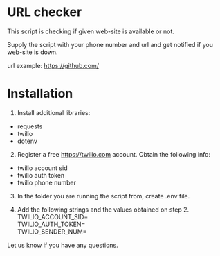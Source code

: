 # URL checker

This script is checking if given web-site is available or not.

Supply the script with your phone number and url and get notified if you web-site is down.

url example: https://github.com/


# Installation

1. Install additional libraries:
 - requests
 - twilio
 - dotenv
 
2. Register a free https://twilio.com account. Obtain the following info:
 - twilio account sid
 - twilio auth token
 - twilio phone number

3. In the folder you are running the script from, create .env file.

4. Add the following strings and the values obtained on step 2.  
  TWILIO_ACCOUNT_SID=  
  TWILIO_AUTH_TOKEN=  
  TWILIO_SENDER_NUM=  

  Let us know if you have any questions.

